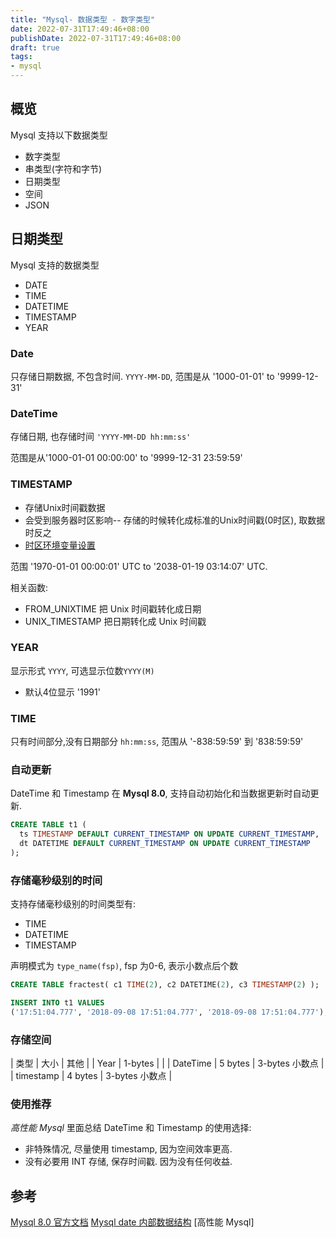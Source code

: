 ```yaml
---
title: "Mysql- 数据类型 - 数字类型"
date: 2022-07-31T17:49:46+08:00
publishDate: 2022-07-31T17:49:46+08:00
draft: true
tags:
- mysql
---
```


## 概览

Mysql 支持以下数据类型

- 数字类型
- 串类型(字符和字节)
- 日期类型
- 空间
- JSON

## 日期类型

Mysql 支持的数据类型

- DATE
- TIME
- DATETIME
- TIMESTAMP
- YEAR

### Date

只存储日期数据, 不包含时间. `YYYY-MM-DD`, 范围是从 '1000-01-01' to '9999-12-31'


### DateTime

存储日期, 也存储时间 `'YYYY-MM-DD hh:mm:ss'`

范围是从'1000-01-01 00:00:00' to '9999-12-31 23:59:59'

### TIMESTAMP	

- 存储Unix时间戳数据
- 会受到服务器时区影响-- 存储的时候转化成标准的Unix时间戳(0时区), 取数据时反之
- [时区环境变量设置](https://dev.mysql.com/doc/refman/8.0/en/server-system-variables.html#sysvar_time_zone)

范围 '1970-01-01 00:00:01' UTC to '2038-01-19 03:14:07' UTC.

相关函数: 

- FROM_UNIXTIME 把 Unix 时间戳转化成日期
- UNIX_TIMESTAMP 把日期转化成 Unix 时间戳

### YEAR

显示形式 `YYYY`, 可选显示位数`YYYY(M)`

- 默认4位显示 '1991'

### TIME

只有时间部分,没有日期部分 `hh:mm:ss`, 范围从 '-838:59:59' 到 '838:59:59'

### 自动更新

DateTime 和 Timestamp 在 **Mysql 8.0**, 支持自动初始化和当数据更新时自动更新.

``` sql
CREATE TABLE t1 (
  ts TIMESTAMP DEFAULT CURRENT_TIMESTAMP ON UPDATE CURRENT_TIMESTAMP,
  dt DATETIME DEFAULT CURRENT_TIMESTAMP ON UPDATE CURRENT_TIMESTAMP
);
```

### 存储毫秒级别的时间

支持存储毫秒级别的时间类型有:

- TIME
- DATETIME
- TIMESTAMP

声明模式为 `type_name(fsp)`, fsp 为0-6, 表示小数点后个数

``` sql
CREATE TABLE fractest( c1 TIME(2), c2 DATETIME(2), c3 TIMESTAMP(2) );

INSERT INTO t1 VALUES
('17:51:04.777', '2018-09-08 17:51:04.777', '2018-09-08 17:51:04.777');
```

### 存储空间

| 类型      | 大小    | 其他           |
| Year      | 1-bytes |                |
| DateTime  | 5 bytes | 3-bytes 小数点 |
| timestamp | 4 bytes | 3-bytes 小数点 |

### 使用推荐

*高性能 Mysql* 里面总结 DateTime 和 Timestamp 的使用选择:

- 非特殊情况, 尽量使用 timestamp, 因为空间效率更高.
- 没有必要用 INT 存储, 保存时间戳. 因为没有任何收益.


## 参考
[Mysql 8.0 官方文档](https://dev.mysql.com/doc/refman/8.0/en/)
[Mysql date 内部数据结构](https://dev.mysql.com/doc/internals/en/date-and-time-data-type-representation.html) 
[高性能 Mysql]
